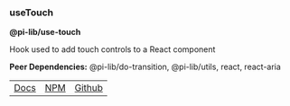 ### useTouch

**@pi-lib/use-touch**

Hook used to add touch controls to a React component

**Peer Dependencies:** @pi-lib/do-transition, @pi-lib/utils, react, react-aria

<table>
  <tbody>
    <tr>
      <td><a href="https://pi.lance-taylor.com/?path=/docs/utils-hooks-usethrottledevents--docs" target="_blank">Docs</a></td>
      <td><a href="https://www.npmjs.com/package/@pi-lib/use-touch?activeTab=readme" target="_blank">NPM</a></td>
      <td><a href="https://github.com/lancerael/pi/tree/main/src/packages/hooks/useTouch" target="_blank">Github</a></td>
    </tr>
  </tbody>
</table>
